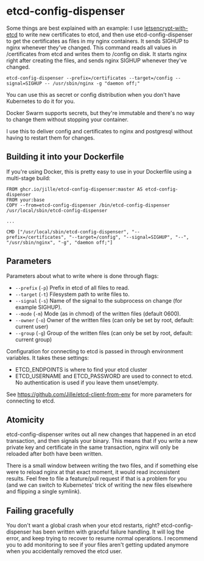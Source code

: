 # etcd-config-dispenser

Some things are best explained with an example: I use [letsencrypt-with-etcd](https://github.com/Jille/letsencrypt-with-etcd) to write new certificates to etcd, and then use etcd-config-dispenser to get the certificates as files in my nginx containers. It sends SIGHUP to nginx whenever they've changed. This command reads all values in /certificates from etcd and writes them to /config on disk. It starts nginx right after creating the files, and sends nginx SIGHUP whenever they've changed.

```
etcd-config-dispenser --prefix=/certificates --target=/config --signal=SIGHUP -- /usr/sbin/nginx -g "daemon off;"
```

You can use this as secret or config distribution when you don't have Kubernetes to do it for you.

Docker Swarm supports secrets, but they're immutable and there's no way to change them without stopping your container.

I use this to deliver config and certificates to nginx and postgresql without having to restart them for changes.

## Building it into your Dockerfile

If you're using Docker, this is pretty easy to use in your Dockerfile using a multi-stage build:

```
FROM ghcr.io/jille/etcd-config-dispenser:master AS etcd-config-dispenser
FROM your:base
COPY --from=etcd-config-dispenser /bin/etcd-config-dispenser /usr/local/sbin/etcd-config-dispenser

...

CMD ["/usr/local/sbin/etcd-config-dispenser", "--prefix=/certificates", "--target=/config", "--signal=SIGHUP", "--", "/usr/sbin/nginx", "-g", "daemon off;"]
```

## Parameters

Parameters about what to write where is done through flags:

- `--prefix` (`-p`) Prefix in etcd of all files to read.
- `--target` (`-t`) Filesystem path to write files to.
- `--signal` (`-s`) Name of the signal to the subprocess on change (for example SIGHUP).
- `--mode` (`-m`) Mode (as in chmod) of the written files (default 0600).
- `--owner` (`-o`) Owner of the written files (can only be set by root, default: current user)
- `--group` (`-g`) Group of the written files (can only be set by root, default: current group)

Configuration for connecting to etcd is passed in through environment variables. It takes these settings:

- ETCD_ENDPOINTS is where to find your etcd cluster
- ETCD_USERNAME and ETCD_PASSWORD are used to connect to etcd. No authentication is used if you leave them unset/empty.

See https://github.com/Jille/etcd-client-from-env for more parameters for connecting to etcd.

## Atomicity

etcd-config-dispenser writes out all new changes that happened in an etcd transaction, and then signals your binary. This means that if you write a new private key and certificate in the same transaction, nginx will only be reloaded after both have been written.

There is a small window between writing the two files, and if something else were to reload nginx at that exact moment, it would read inconsistent results. Feel free to file a feature/pull request if that is a problem for you (and we can switch to Kubernetes' trick of writing the new files elsewhere and flipping a single symlink).

## Failing gracefully

You don't want a global crash when your etcd restarts, right? etcd-config-dispenser has been written with graceful failure handling. It will log the error, and keep trying to recover to resume normal operations. I recommend you to add monitoring to see if your files aren't getting updated anymore when you accidentally removed the etcd user.

